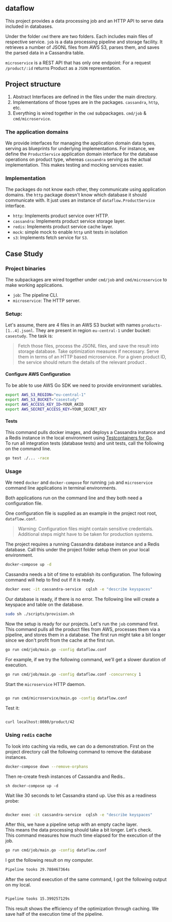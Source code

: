 
## dataflow

This project provides a data processing job and an HTTP API to serve
data included in databases.

Under the folder `cmd` there are two folders. Each includes main files of respective service.
`job` is a data processing pipeline and storage facility.  It retrieves a
number of JSONL files from AWS S3, parses them,  and saves the parsed data in a Cassandra
table.

`microservice` is a REST API that has only one endpoint:
For a request `/product/:id` returns Product as a `JSON` representation.  

## Project structure

1. Abstract Interfaces are defined in the files under the main directory.  
2. Implementations of those types are in the packages. `cassandra`, `http`,
   etc.
3. Everything is wired together in the `cmd` subpackages. `cmd/job` &
   `cmd/microservice`.

### The application domains 

We provide interfaces for managing the application domain data types, serving
as blueprints for underlying implementations. For instance, we define the
`ProductService` application domain interface for the database operations on product type,
  whereas `cassandra` serving as the actual implementation. 
 This makes testing and mocking services easier.

### Implementation


The packages do not know each other, they communicate using
application domains. the `http` package doesn't know which database it
should communicate with. It just uses an instance of `dataflow.ProductService` interface.

- `http`: Implements product service over HTTP.
- `cassandra`: Implements product service storage layer. 
- `redis`: Implements product service cache layer. 
- `mock`: simple mock to enable `http` unit tests in isolation 
- `s3`: Implements fetch service for `S3`.


## Case Study

### Project binaries

The subpackages are wired together under `cmd/job` and `cmd/microservice` to
make working applications. 

- `job`: The pipeline CLI. 
- `microservice`: The HTTP server.

### Setup:
 Let's assume, there are 4 files in an AWS S3 bucket with names `products-[1..4].jsonl`. 
 They are present in region  `eu-central-1` under bucket: `casestudy`. 
 The task is: 
 > Fetch those files, process the JSONL files, and save the result into storage database.
  Take optimization measures if necessary. Serve them in
 terms of an HTTP based microservice. For a given product ID, the service should
 return the details of the relevant product . 

#### Configure AWS Configuration 

To be able to use AWS Go SDK we need to provide environment variables. 
```sh
export AWS_S3_REGION="eu-central-1" 
export AWS_S3_BUCKET="casestudy"
export AWS_ACCESS_KEY_ID=YOUR_AKID 
export AWS_SECRET_ACCESS_KEY=YOUR_SECRET_KEY
```

#### Tests 

This command pulls docker images, and deploys a Cassandra instance and a
Redis instance in the local environment using [Testcontainers for Go](https://golang.testcontainers.org/).  
To run all integration tests (database tests) and unit tests, call the following on the command line.

```sh 
go test ./... -race
```

### Usage 
We need `docker` and `docker-compose` for running `job` and `microservice` command line applications 
in terminal environments.

Both applications run on the command line and they both need a configuration file.

One configuration file is supplied as an example in the project root root, `dataflow.conf`. 

> Warning: Configuration files might contain sensitive credentials. 
  Additional steps might have to be taken for production systems.

The project requires a running Cassandra database instance and a Redis database. 
Call this under the project folder setup them on your local environment. 

```sh 
docker-compose up -d 
```
Cassandra needs a bit of time to establish its configuration. 
The following command will help to find out if it is ready. 
```sh 
docker exec -it cassandra-service  cqlsh -e "describe keyspaces"
``` 
Our database is ready, if there is no error. 
The following line will create a keyspace and table on the database.

```sh 
sudo sh ./scripts/provision.sh 
```

Now the setup is ready for our projects. Let's run the `job` command first. This
command pulls all the product files from AWS, processes them via a pipeline, and
stores them in a database. The first run might take a bit longer since we don't 
profit from the cache at the first run.

```sh 
go run cmd/job/main.go -config dataflow.conf 
```

For example, if we try the following command, we'll get a slower duration of execution. 
```sh 
go run cmd/job/main.go -config dataflow.conf -concurrency 1
```

Start the `microservice` HTTP daemon. 
```sh 

go run cmd/microservice/main.go -config dataflow.conf 
```

Test it: 
```sh 

curl localhost:8080/product/42
```

### Using `redis` cache 
To look into caching via redis, we can do a demonstration. 
First on the project directory call the following
command to remove the database instances. 
```sh 
docker-compose down --remove-orphans

``` 
Then re-create fresh instances of Cassandra and Redis..
```
sh docker-compose up -d 
``` 
Wait  like 30 seconds to let Cassandra stand up. 
Use this as a readiness probe: 
```sh 

docker exec -it cassandra-service  cqlsh -e "describe keyspaces" 
```

After this, we have a pipeline setup with an empty cache layer.  
This means the data processing should take a bit longer. Let's check.   
This command measures how much time elapsed for the execution of the job. 

```sh 
go run cmd/job/main.go -config dataflow.conf 
``` 
I got the following result on my computer.

```sh 
Pipeline tooks 29.788467364s 
```

After the second execution of the same command, I got the following output on my local.
```sh 

Pipeline tooks 15.399257129s 
```
This result shows the efficiency of the optimization through caching. 
We save half of the execution time of the pipeline.





